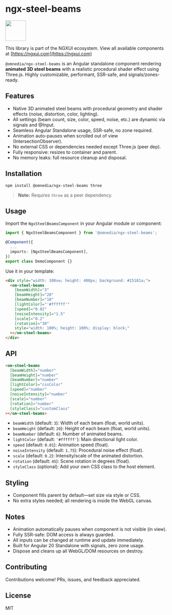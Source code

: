 # ngx-steel-beams

<a href="https://ngxui.com" target="_blank" style="display: flex;gap: .5rem;align-items: center;cursor: pointer; padding: 0 0 0 0; height: fit-content;">
  <img src="https://ngxui.com/assets/img/ngxui-logo.png" style="width: 64px;height: 64px;">
</a>

This library is part of the NGXUI ecosystem.
View all available components at [https://ngxui.com](https://ngxui.com)

`@omnedia/ngx-steel-beams` is an Angular standalone component rendering **animated 3D steel beams** with a realistic procedural shader effect using Three.js. Highly customizable, performant, SSR-safe, and signals/zones-ready.

## Features

* Native 3D animated steel beams with procedural geometry and shader effects (noise, distortion, color, lighting).
* All settings (beam count, size, color, speed, noise, etc.) are dynamic via signals and @Input.
* Seamless Angular Standalone usage, SSR-safe, no zone required.
* Animation auto-pauses when scrolled out of view (IntersectionObserver).
* No external CSS or dependencies needed except Three.js (peer dep).
* Fully responsive: resizes to container and parent.
* No memory leaks: full resource cleanup and disposal.

## Installation

```
npm install @omnedia/ngx-steel-beams three
```

> **Note:** Requires `three` as a peer dependency.

## Usage

Import the `NgxSteelBeamsComponent` in your Angular module or component:

```typescript
import { NgxSteelBeamsComponent } from '@omnedia/ngx-steel-beams';

@Component({
  ...
  imports: [NgxSteelBeamsComponent],
})
export class DemoComponent {}
```

Use it in your template:

```html
<div style="width: 100vw; height: 400px; background: #15181a;">
  <om-steel-beams
    [beamWidth]="3"
    [beamHeight]="20"
    [beamNumber]="10"
    [lightColor]="'#ffffff'"
    [speed]="0.02"
    [noiseIntensity]="1.5"
    [scale]="0.2"
    [rotation]="30"
    style="width: 100%; height: 100%; display: block;"
  ></om-steel-beams>
</div>
```

## API

```html
<om-steel-beams
  [beamWidth]="number"
  [beamHeight]="number"
  [beamNumber]="number"
  [lightColor]="cssColor"
  [speed]="number"
  [noiseIntensity]="number"
  [scale]="number"
  [rotation]="number"
  [styleClass]="customClass"
></om-steel-beams>
```

* `beamWidth` (default: `3`): Width of each beam (float, world units).
* `beamHeight` (default: `20`): Height of each beam (float, world units).
* `beamNumber` (default: `6`): Number of animated beams.
* `lightColor` (default: `'#ffffff'`): Main directional light color.
* `speed` (default: `0.01`): Animation speed (float).
* `noiseIntensity` (default: `1.75`): Procedural noise effect (float).
* `scale` (default: `0.2`): Intensity/scale of the animated distortion.
* `rotation` (default: `45`): Scene rotation in degrees (float).
* `styleClass` (optional): Add your own CSS class to the host element.

## Styling

* Component fills parent by default—set size via style or CSS.
* No extra styles needed; all rendering is inside the WebGL canvas.

## Notes

* Animation automatically pauses when component is not visible (in view).
* Fully SSR-safe: DOM access is always guarded.
* All inputs can be changed at runtime and update immediately.
* Built for Angular 20 Standalone with signals, zero zone usage.
* Dispose and cleans up all WebGL/DOM resources on destroy.

## Contributing

Contributions welcome! PRs, issues, and feedback appreciated.

## License

MIT
